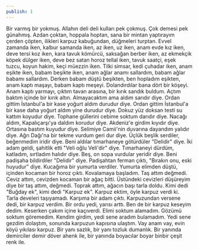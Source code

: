 ```yaml
---
publish: 1
---
```


Bir varmış bir yokmuş. Allahın deli deli kulları pek çokmuş. Çok demesi pek günahmış. Azdan çoktan, hoppala hoptan, sana bir mintan yaptırayım çerden çöpten, ilikleri karpuz kabuğundan, düğmeleri turptan. Evvel zamanda iken, kalbur samanda iken, az iken, uz iken, anam evde kız iken, deve tersi koz iken, kara tavuk kömürcü, saksağan berber iken, az ekmekçik köpek dülger iken, deve bez satan horoz tellal iken, tavuk saatçi, eşek tuzcu, koyun hakim, keçi müezzin iken. Tilki simsar, kedi çuhadar iken, anam eşikte iken, babam beşikte iken, anam ağlar anamı sallardım, babam ağlar babamı sallardım. Derken babam düştü beşikten, ben hopladım eşikten, anam kaptı maşayı, babam kaptı meşeyi. Dolandırdılar bana dört bir köşeyi. Anam kaptı yarmayı, çıktım tavan arasına, bir kırık sandık buldum. Açtım baktım içinde bir kırık altın. Almayacaktım ama aldım sarıdır diye. Ordan gittim İstanbul'a bir kase yoğurt aldım durudur diye. Ordan gittim İstanbul'a bir kase daha yoğurt aldım yine durudur diye. Dokuz yüz doksan testi su kattım koyudur diye. Tophane güllerini cebime soktum darıdır diye. Nacağı aldım, Kapalıçarşı'ya daldım korudur diye. Akdeniz'e girdim kıyıdır diye. Ortasına bastım kuyudur diye. Selimiye Camii'nin duvarına dayandım yalıdır diye. Ağrı Dağı'na bir tekme vurdum geri dur diye. Üçlük beşlik serdiler, beğenmedim iridir diye. Beni aldılar tımarhaneye götürdüler "Delidir" diye. İki adam geldi, şahitlik etti "Veli oğlu Veli'dir" diye. Tımarhaneyi dürdüm, katladım, sırtladım halıdır diye. Beş, on sopa vurdular yeridir diye. Beni padişaha bildirdiler "Delidir" diye. Padişahtan ferman çıktı, "Bırakın onu, eski huyudur" diye. Kucağıma bir yumurta verdiler. Yumurta elimden düştü, içinden kocaman bir horoz çıktı. Kovalamaya başladım. Taş attım değmedi. Ceviz attım, cevizden kocaman bir ağaç bitti. Üstündeki cevizleri düşüreyim diye bir taş attım, değmedi. Toprak attım, ağacın başı tarla doldu. Kimi dedi "Buğday ek", kimi dedi "Karpuz ek". Karpuz ektim, öyle karpuz verdi ki. Tarla develeri taşıyamadı. Karşıma bir adam çıktı. Karpuzundan versene dedi, bir karpuz verdim. Bir ordu yedi, yarısı arttı. Ben de bir karpuz keseyim dedim. Keserken çakım içine kaçıverdi. Elimi soktum alamadım. Gözümü soktum göremedim. Kendim girdim, yedi sene aradım bulamadım. Yedi sene gezdim dolaştım, sonunda karpuzun kapısına ulaştım. Vay anam vay, evin köyü yıkılası karpuz. Bir yanı sazlık, bir yanı tozluk dumanlık. Bir yanında demirciler demir döver ahenk ile, bir yanında boyacılar boyar binbir çeşit renk ile.

